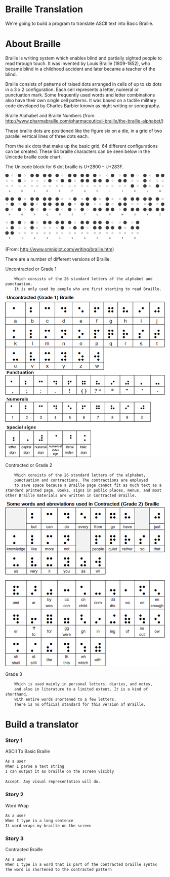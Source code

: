 Braille Translation
======================================

We're going to build a program to translate ASCII text into Basic Braille.

# About Braille

Braille is writing system which enables blind and partially sighted people to read through touch. It was invented by Louis Braille (1809-1852), who became blind in a childhood accident and later became a teacher of the blind.

Braille consists of patterns of raised dots arranged in cells of up to six dots in a 3 x 2 configuration. Each cell represents a letter, numeral or punctuation mark. Some frequently used words and letter combinations also have their own single cell patterns. It was based on a tactile military code developed by Charles Barbier known as night writing or sonography.

Braille Alphabet and Braille Numbers (from: http://www.pharmabraille.com/pharmaceutical-braille/the-braille-alphabet/)

These braille dots are positioned like the figure six on a die, in a grid of two parallel vertical lines of three dots each. 

From the six dots that make up the basic grid, 64 different configurations can be created. These 64 braille characters can be seen below in the Unicode braille code chart. 

The Unicode block for 6 dot braille is U+2800 – U+283F.

![alt text](guide.png "Patterns")

(From: http://www.omniglot.com/writing/braille.htm)

There are a number of different versions of Braille:

Uncontracted or Grade 1

        Which consists of the 26 standard letters of the alphabet and punctuation.
        It is only used by people who are first starting to read Braille.
  
![alt text](uncontracted.gif "Patterns")
![alt text](punc.gif "Patterns")
      
Contracted or Grade 2

        Which consists of the 26 standard letters of the alphabet, 
        punctuation and contractions. The contractions are employed
        to save space because a Braille page cannot fit as much text as a standard printed page. Books, signs in public places, menus, and most other Braille materials are written in Contracted Braille.
        
![alt text](grade2.gif "Patterns")

Grade 3

        Which is used mainly in personal letters, diaries, and notes,
        and also in literature to a limited extent. It is a kind of shorthand,
        with entire words shortened to a few letters.
        There is no official standard for this version of Braille.


Build a translator
===================

### Story 1

ASCII To Basic Braille

    As a user
    When I parse a text string
    I can output it as braille on the screen visibly
    
    Accept: Any visual representation will do.

### Story 2

Word Wrap

    As a user
    When I type in a long sentence
    It word wraps my braille on the screen

### Story 3

Contracted Braille

    As a user
    When I type in a word that is part of the contracted braille syntax
    The word is shortened to the contracted pattern

